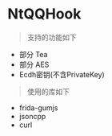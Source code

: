 # NtQQHook

> 支持的功能如下

* 部分 Tea
* 部分 AES
* Ecdh密钥(不含PrivateKey)

> 使用的库如下

* frida-gumjs
* jsoncpp
* curl
